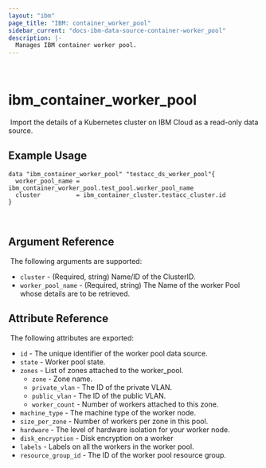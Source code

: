 ```yaml
---
layout: "ibm"
page_title: "IBM: container_worker_pool"
sidebar_current: "docs-ibm-data-source-container-worker_pool"
description: |-
  Manages IBM container worker pool.
---
```

​
# ibm\_container_worker_pool
​
Import the details of a Kubernetes cluster on IBM Cloud as a read-only data source.
​
## Example Usage
```hcl
data "ibm_container_worker_pool" "testacc_ds_worker_pool"{
  worker_pool_name = ibm_container_worker_pool.test_pool.worker_pool_name
  cluster          = ibm_container_cluster.testacc_cluster.id
}
```
​
## Argument Reference
​
The following arguments are supported:

* `cluster` - (Required, string) Name/ID  of the ClusterID.
* `worker_pool_name` - (Required, string) The Name of the worker Pool whose details are to be retrieved.
​
## Attribute Reference
​
The following attributes are exported:
​
* `id` - The unique identifier of the worker pool data source.
* `state` - Worker pool state.
* `zones` - List of zones attached to the worker_pool.
   * `zone` - Zone name.
   * `private_vlan` - The ID of the private VLAN.
   * `public_vlan` - The ID of the public VLAN.
   * `worker_count` - Number of workers attached to this zone.
* `machine_type` - The machine type of the worker node.
* `size_per_zone` - Number of workers per zone in this pool.
* `hardware` - The level of hardware isolation for your worker node. 
* `disk_encryption` - Disk encryption on a worker
* `labels` - Labels on all the workers in the worker pool.
* `resource_group_id` - The ID of the worker pool resource group.